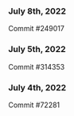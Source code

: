 ### July 8th, 2022

Commit #249017

### July 5th, 2022

Commit #314353


### July 4th, 2022

Commit #72281
